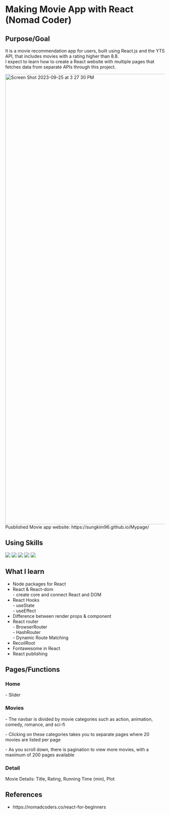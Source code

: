 # Making Movie App with React (Nomad Coder)
<h2>Purpose/Goal</h2>
<p>It is a movie recommendation app for users, built using React.js and the YTS API, that includes movies with a rating higher than 8.8. <br/>I expect to learn how to create a React website with multiple pages that fetches data from separate APIs through this project.</p>
 <img width="1425" alt="Screen Shot 2023-09-25 at 3 27 30 PM" src="https://github.com/SungKim96/React.JS_NomadCoder/assets/120751395/3c82a95f-bccb-4e05-8482-2cd93f7d6581"> <br/>
Pusblished Movie app website: https://sungkim96.github.io/Mypage/ <br/>
<h2>Using Skills</h2>
<div>
 <img src="https://img.shields.io/badge/React-61DAFB?style=flat-square&logo=React&logoColor=black"/>
 <img src="https://img.shields.io/badge/Node.js-339933?style=flat-square&logo=Node.js&logoColor=black"/>
 <img src="https://img.shields.io/badge/Recoil-3578E5?style=flat-square&logo=Recoil&logoColor=black"/>
 <img src="https://img.shields.io/badge/React router-CA4245?style=flat-square&logo=Recoil&logoColor=black"/>
 <img src="https://img.shields.io/badge/Atom-66595C?style=flat-square&logo=Atom&logoColor=black"/>
</div>
<h2>What I learn</h2>
<ul>
 <li>Node packages for React </li>
 <li>React & React-dom</li>
 <span>- create core and connect React and DOM</span>
 <li>React Hooks</li>
 <span>- useState </span> <br/>
 <span>- useEffect </span>
 <li>Difference between render props & component</li>
 <li>React router</li>
 <span>- BrowserRouter</span> <br/>
 <span>- HashRouter</span> <br/>
 <span>- Dynamic Route Matching</span> <br/>
 <li>RecoilRoot</li>
 <li>Fontawesome in React</li>
<li>React publishing</li>
</ul>
<div>
<h2>Pages/Functions</h2>
<h3>Home</h3>
<p>- Slider</p>
 <h3>Movies</h3>
 <p>- The navbar is divided by movie categories such as action, animation, comedy, romance, and sci-fi</p>
<p>- Clicking on these categories takes you to separate pages where 20 movies are listed per page</p>
<p>- As you scroll down, there is pagination to view more movies, with a maximum of 200 pages available</p>
 <h3>Detail</h3>
 Movie Details: Title, Rating, Running Time (min), Plot
</div>
<div>
<h2>References</h2>
 <ul>
  <li><a>https://nomadcoders.co/react-for-beginners</a></li>
 </ul>
</div>


